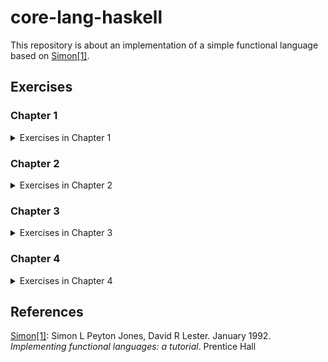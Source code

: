 # core-lang-haskell

This repository is about an implementation of a simple functional language based on <span id="text-1">[Simon\[1\]](#reference-1)</span>.

## Exercises

### Chapter 1

<details>
<summary>Exercises in Chapter 1</summary>
<p>

| Name          | Files                                                       |
|---------------|-------------------------------------------------------------|
| Exercise 1.1  | /exercises/exercise1-01.xls, /src/Language/PrettyPrinter.hs |
| Exercise 1.2  | /src/Data/ISeq.hs                                           |
| Exercise 1.3  | /src/Language/PrettyPrinter.hs                              |
| Exercise 1.4  | /exercises/exercise1-04.xls, /src/Language/PrettyPrinter.hs |
| Exercise 1.5  | /src/Data/ISeq.hs                                           |
| Exercise 1.6  | /src/Data/ISeq.hs                                           |
| Exercise 1.7  | /src/Data/ISeq.hs                                           |
| Exercise 1.8  | /src/Language/PrettyPrinter.hs                              |
| Exercise 1.9  | /src/Language/Parser.hs                                     |
| Exercise 1.10 | /src/Language/Parser.hs                                     |
| Exercise 1.11 | /src/Lanugage/Parser.hs                                     |
| Exercise 1.12 | /src/Lanugage/Parser.hs                                     |
| Exercise 1.13 | /src/Lanugage/Parser.hs                                     |
| Exercise 1.14 | /src/Lanugage/Parser.hs                                     |
| Exercise 1.15 | /src/Lanugage/Parser.hs                                     |
| Exercise 1.16 | /src/Lanugage/Parser.hs                                     |
| Exercise 1.17 | /src/Lanugage/Parser.hs                                     |
| Exercise 1.18 | /src/Lanugage/Parser.hs                                     |
| Exercise 1.19 | /src/Lanugage/Parser.hs                                     |
| Exercise 1.20 | /src/Lanugage/Parser.hs                                     |
| Exercise 1.21 | /src/Lanugage/Parser.hs                                     |
| Exercise 1.22 | /exercises/exercise1-22.md                                  |
| Exercise 1.23 | /src/Lanugage/Parser.hs                                     |
| Exercise 1.24 | /src/Lanugage/Parser.hs                                     |

</p>
</details>

### Chapter 2

<details>
<summary>Exercises in Chapter 2</summary>
<p>

| Name          | Files                                                       |
|---------------|-------------------------------------------------------------|
| Exercise 2.1  | /exercises/exercise2-01.md                                  |
| Exercise 2.2  | /exercises/exercise2-02.md                                  |
| Exercise 2.3  | _skipped_                                                   |
| Exercise 2.4  | /src/Language/TiMachine.hs                                  |
| Exercise 2.5  | /src/Language/TiMachine.hs                                  |
| Exercise 2.6  | /src/Language/TiMachine.hs                                  |
| Exercise 2.7  | /src/Language/TiMachine.hs                                  |
| Exercise 2.8  | /exercises/exercise2-08.md                                  |
| Exercise 2.9  | /exercises/exercise2-09.md                                  |
| Exercise 2.10 | /src/Language/TiMachine.hs                                  |
| Exercise 2.11 | /src/Language/TiMachine.hs                                  |
| Exercise 2.12 | /exercises/exercise2-12.md                                  |
| Exercise 2.13 | /src/Language/TiMachine.hs, /exercises/exercise2-13.md      |
| Exercise 2.14 | /src/Language/TiMachine.hs                                  |
| Exercise 2.15 | /exercises/exercise2-15.md                                  |
| Exercise 2.16 | /src/Language/TiMachine.hs                                  |
| Exercise 2.17 | /src/Language/TiMachine.hs                                  |
| Exercise 2.18 | /src/Language/TiMachine.hs, /exercises/exercise2-18.md      |
| Exercise 2.19 | /exercises/exercise2-19.md                                  |
| Exercise 2.20 | /src/Language/TiMachine.hs, /exercises/exercise2-20.core    |
| Exercise 2.21 | /src/Language/TiMachine.hs                                  |
| Exercise 2.22 | /src/Language/TiMachine.hs, /exercises/exercise2-22.md      |
| Exercise 2.23 | /exercises/exercise2-23.core                                |
| Exercise 2.24 | /src/Language/TiMachine.hs, /exercises/exercise2-24.md      |
| Exercise 2.25 | /exercises/exercise2-25.md                                  |
| Exercise 2.26 | /src/Language/TiMachine.hs                                  |
| Exercise 2.27 | /src/Language/TiMachineAlter.hs                             |
| Exercise 2.28 | /src/Language/TiMachineAlter.hs                             |
| Exercise 2.29 | /src/Language/TiMachineAlter.hs, /exercises/exercise2-29.md |
| Exercise 2.30 | /src/Language/TiMachineGC.hs                                |
| Exercise 2.31 | /src/Language/TiMachineGC.hs                                |
| Exercise 2.32 | /src/Language/TiMachineGC.hs                                |
| Exercise 2.33 | /src/Language/TiMachineGC.hs                                |
| Exercise 2.34 | /exercises/exercise2-34.md                                  |
| Exercise 2.35 | /src/Language/TiMachineGC.hs                                |
| Exercise 2.36 | /src/Language/TiMachineGC.hs                                |

</p>
</details>

### Chapter 3

<details>
<summary>Exercises in Chapter 3</summary>
<p>

| Name          | Files                                                 |
|---------------|-------------------------------------------------------|
| Exercise 3.1  | /exercises/exercise3-01.v                             |
| Exercise 3.2  | ~/exercises/exercise3-02.v~                           |
| Exercise 3.3  | /exercises/exercise3-03.md                            |
| Exercise 3.4  | /exercises/exercise3-04.md                            |
| Exercise 3.5  | _skipped_                                             |
| Exercise 3.6  | /src/Language/GMachine.hs                             |
| Exercise 3.7  | /src/Language/GMachine.hs                             |
| Exercise 3.8  | /src/Language/GMachine.hs                             |
| Exercise 3.9  | /src/Language/GMachine.hs                             |
| Exercise 3.10 | /src/Language/GMachine.hs                             |
| Exercise 3.11 | /exercises/exercise3-11.md                            |
| Exercise 3.12 | /src/Language/GMachine.hs                             |
| Exercise 3.13 | _skipped_                                             |
| Exercise 3.14 | /src/Language/GMachine.hs                             |
| Exercise 3.15 | /src/Language/GMachine.hs                             |
| Exercise 3.16 | /src/Language/GMachine.hs                             |
| Exercise 3.17 | /exercises/exercise3-17.core                          |
| Exercise 3.18 | _skipped_                                             |
| Exercise 3.19 | /exercises/exercise3-19.compiled                      |
| Exercise 3.20 | /exercises/exercise3-20.md                            |
| Exercise 3.21 | /src/Language/GMachine.hs                             |
| Exercise 3.22 | /src/Language/GMachine.hs                             |
| Exercise 3.23 | /src/Language/GMachine.hs                             |
| Exercise 3.24 | /exercises/exercise3-24.md                            |
| Exercise 3.25 | /src/Language/GMachine.hs                             |
| Exercise 3.26 | /exercises/exercise3-26.md                            |
| Exercise 3.27 | /src/Language/GMachine.hs                             |
| Exercise 3.28 | /src/Language/GMachine.hs                             |
| Exercise 3.29 | /src/Language/GMachine.hs, /exercises/exercise3-29.md |
| Exercise 3.30 | _skipped_                                             |
| Exercise 3.31 | /src/Language/GMachine.hs                             |
| Exercise 3.32 | /src/Language/GMachine.hs                             |
| Exercise 3.33 | /src/Language/GMachine.hs                             |
| Exercise 3.34 | /src/Language/GMachine.hs                             |
| Exercise 3.35 | /src/Language/GMachine.hs                             |
| Exercise 3.36 | _skipped_                                             |
| Exercise 3.37 | /src/Language/GMachine.hs                             |
| Exercise 3.38 | /src/Language/GMachine.hs                             |
| Exercise 3.39 | /src/Language/GMachine.hs                             |
| Exercise 3.40 | /src/Language/GMachine.hs                             |
| Exercise 3.41 | /src/Language/GMachine.hs                             |
| Exercise 3.42 | /src/Language/GMachine.hs                             |
| Exercise 3.43 | /src/Language/GMachine.hs                             |
| Exercise 3.44 | /src/Language/GMachine.hs                             |
| Exercise 3.45 | /exercises/exercise3-45.md                            |
| Exercise 3.46 | /src/Language/GMachine.hs                             |
| Exercise 3.47 | /src/Language/GMachine.hs, /exercises/exercise3-47.md |

</p>
</details>

### Chapter 4

<details>
<summary>Exercises in Chapter 4</summary>
<p>

| Name          | Files                      |
|---------------|----------------------------|
| Exercise 4.1  | /src/Language/TIM.hs       |
| Exercise 4.2  | /src/Language/TIM.hs       |
| Exercise 4.3  | /src/Language/TIM.hs       |
| Exercise 4.4  | /src/Language/TIM.hs       |
| Exercise 4.5  | /src/Language/TIM.hs       |
| Exercise 4.6  | /src/Language/TIM.hs       |
| Exercise 4.7  | /src/Language/TIM.hs       |
| Exercise 4.8  | /src/Language/TIM.hs       |
| Exercise 4.9  | /exercises/exercise4-09.md |
| Exercise 4.10 | /exercises/exercise4-10.md |

</p>
</details>

## References

<span id="reference-1">[Simon\[1\]](#text-1): Simon L Peyton Jones, David R Lester. January 1992. _Implementing functional languages: a tutorial_. Prentice Hall</span>
